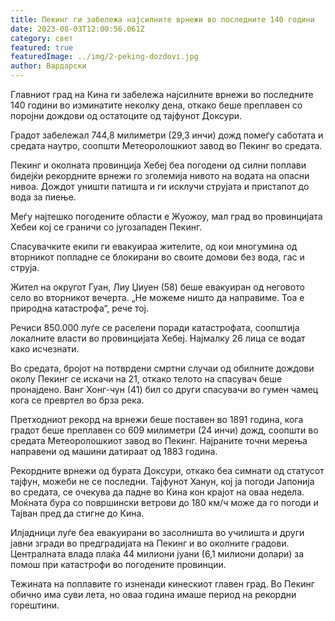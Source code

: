 ```yaml
---
title: Пекинг ги забележа најсилните врнежи во последните 140 години
date: 2023-08-03T12:00:56.061Z
category: свет
featured: true
featuredImage: ../img/2-peking-dozdovi.jpg
author: Вардарски
---
```

Главниот град на Кина ги забележа најсилните врнежи во последните 140 години во изминатите неколку дена, откако беше преплавен со поројни дождови од остатоците од тајфунот Доксури.

Градот забележал 744,8 милиметри (29,3 инчи) дожд помеѓу саботата и средата наутро, соопшти Метеоролошкиот завод во Пекинг во средата.

Пекинг и околната провинција Хебеј беа погодени од силни поплави бидејќи рекордните врнежи го зголемија нивото на водата на опасни нивоа. Дождот уништи патишта и ги исклучи струјата и пристапот до вода за пиење.

Меѓу најтешко погодените области е Жуожоу, мал град во провинцијата Хебеи кој се граничи со југозападен Пекинг.

Спасувачките екипи ги евакуираа жителите, од кои многумина од вторникот попладне се блокирани во своите домови без вода, гас и струја.

Жител на округот Гуан, Лиу Џиуен (58) беше евакуиран од неговото село во вторникот вечерта. „Не можеме ништо да направиме. Тоа е природна катастрофа“, рече тој.

Речиси 850.000 луѓе се раселени поради катастрофата, соопштија локалните власти во провинцијата Хебеј. Најмалку 26 лица се водат како исчезнати.

Во средата, бројот на потврдени смртни случаи од обилните дождови околу Пекинг се искачи на 21, откако телото на спасувач беше пронајдено. Ванг Хонг-чун (41) бил со други спасувачи во гумен чамец кога се превртел во брза река.

Претходниот рекорд на врнежи беше поставен во 1891 година, кога градот беше преплавен со 609 милиметри (24 инчи) дожд, соопшти во средата Метеоролошкиот завод во Пекинг. Најраните точни мерења направени од машини датираат од 1883 година.

Рекордните врнежи од бурата Доксури, откако беа симнати од статусот тајфун, можеби не се последни. Тајфунот Ханун, кој ја погоди Јапонија во средата, се очекува да падне во Кина кон крајот на оваа недела. Моќната бура со површински ветрови до 180 км/ч може да го погоди и Тајван пред да стигне до Кина.

Илјадници луѓе беа евакуирани во засолништа во училишта и други јавни згради во предградијата на Пекинг и во околните градови. Централната влада плаќа 44 милиони јуани (6,1 милиони долари) за помош при катастрофи во погодените провинции.

Тежината на поплавите го изненади кинескиот главен град. Во Пекинг обично има суви лета, но оваа година имаше период на рекордни горештини.